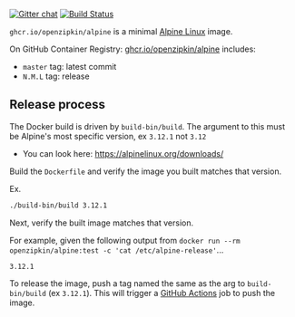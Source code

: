 [![Gitter chat](http://img.shields.io/badge/gitter-join%20chat%20%E2%86%92-brightgreen.svg)](https://gitter.im/openzipkin/zipkin)
[![Build Status](https://github.com/openzipkin/docker-alpine/workflows/test/badge.svg)](https://github.com/openzipkin/docker-alpine/actions?query=workflow%3Atest)

`ghcr.io/openzipkin/alpine` is a minimal [Alpine Linux](https://alpinelinux.org) image.

On GitHub Container Registry: [ghcr.io/openzipkin/alpine](https://github.com/orgs/openzipkin/packages/container/package/alpine) includes:
 * `master` tag: latest commit
 * `N.M.L` tag: release

## Release process
The Docker build is driven by `build-bin/build`. The argument to this must be Alpine's most specific
version, ex `3.12.1` not `3.12`
 * You can look here: https://alpinelinux.org/downloads/

Build the `Dockerfile` and verify the image you built matches that version.

Ex.
```bash
./build-bin/build 3.12.1
```

Next, verify the built image matches that version.

For example, given the following output from `docker run --rm openzipkin/alpine:test -c 'cat /etc/alpine-release'`...
```
3.12.1
```

To release the image, push a tag named the same as the arg to `build-bin/build` (ex `3.12.1`).
This will trigger a [GitHub Actions](https://github.com/openzipkin/docker-alpine/actions) job to push the image.
